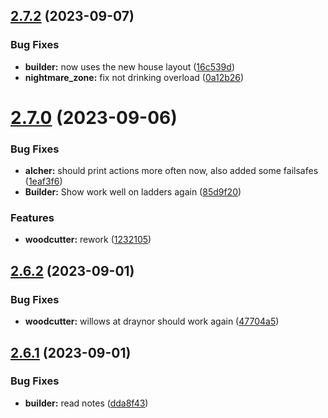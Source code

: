 ## [2.7.2](https://github.com/Torwent/wasp-free/compare/v2.7.1...v2.7.2) (2023-09-07)


### Bug Fixes

* **builder:** now uses the new house layout ([16c539d](https://github.com/Torwent/wasp-free/commit/16c539deac3a38c988cb253bf9199f17e0323d57))
* **nightmare_zone:** fix not drinking overload ([0a12b26](https://github.com/Torwent/wasp-free/commit/0a12b26759e9c722965c30a746d99edc91094cf4))



# [2.7.0](https://github.com/Torwent/wasp-free/compare/v2.6.2...v2.7.0) (2023-09-06)


### Bug Fixes

* **alcher:** should print actions more often now, also added some failsafes ([1eaf3f6](https://github.com/Torwent/wasp-free/commit/1eaf3f6cb78ec3641dcb592b4cf437efd4cadd39))
* **Builder:** Show work well on ladders again ([85d9f20](https://github.com/Torwent/wasp-free/commit/85d9f20d90f3c5fa2e807ceb46916be14794ceec))


### Features

* **woodcutter:** rework ([1232105](https://github.com/Torwent/wasp-free/commit/12321056b96daf5ae4499608a02fcb4226099dfe))



## [2.6.2](https://github.com/Torwent/wasp-free/compare/v2.6.1...v2.6.2) (2023-09-01)


### Bug Fixes

* **woodcutter:** willows at draynor should work again ([47704a5](https://github.com/Torwent/wasp-free/commit/47704a5006aef26bf6763f34faa826f6cb1d1da8))



## [2.6.1](https://github.com/Torwent/wasp-free/compare/v2.6.0...v2.6.1) (2023-09-01)


### Bug Fixes

* **builder:** read notes ([dda8f43](https://github.com/Torwent/wasp-free/commit/dda8f43dc9a842dfe2ff7d492501fb498fb86022))



